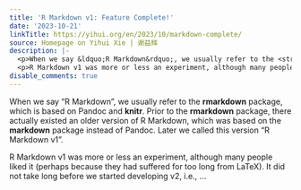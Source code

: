 ```yaml
---
title: 'R Markdown v1: Feature Complete!'
date: '2023-10-21'
linkTitle: https://yihui.org/en/2023/10/markdown-complete/
source: Homepage on Yihui Xie | 谢益辉
description: |-
  <p>When we say &ldquo;R Markdown&rdquo;, we usually refer to the <strong>rmarkdown</strong> package, which is based on Pandoc and <strong>knitr</strong>. Prior to the <strong>rmarkdown</strong> package, there actually existed an older version of R Markdown, which was based on the <strong>markdown</strong> package instead of Pandoc. Later we called this version &ldquo;R Markdown v1&rdquo;.</p>
  <p>R Markdown v1 was more or less an experiment, although many people liked it (perhaps because they had suffered for too long from LaTeX). It did not take long before we started developing v2, i.e., ...
disable_comments: true
---
```

<p>When we say &ldquo;R Markdown&rdquo;, we usually refer to the <strong>rmarkdown</strong> package, which is based on Pandoc and <strong>knitr</strong>. Prior to the <strong>rmarkdown</strong> package, there actually existed an older version of R Markdown, which was based on the <strong>markdown</strong> package instead of Pandoc. Later we called this version &ldquo;R Markdown v1&rdquo;.</p>
<p>R Markdown v1 was more or less an experiment, although many people liked it (perhaps because they had suffered for too long from LaTeX). It did not take long before we started developing v2, i.e., ...
